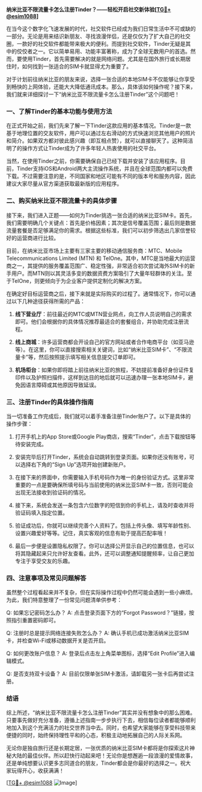 **纳米比亚不限流量卡怎么注册Tinder？——轻松开启社交新体验[[TG💪+ @esim1088](https://t.me/s/esim1088)]**

在当今这个数字化飞速发展的时代，社交软件已经成为我们日常生活中不可或缺的一部分。无论是用来结识新朋友、寻找浪漫伴侣，还是仅仅为了扩大自己的社交圈，一款好的社交软件都能带来极大的便利。而提到社交软件，Tinder无疑是其中的佼佼者之一。它以简单易用、功能丰富著称，成为了全球无数用户的首选。然而，要使用Tinder，首先需要解决的就是网络问题。尤其是在国外旅行或长期居住时，如何找到一张适合的SIM卡就显得尤为重要了。

对于计划前往纳米比亚的朋友来说，选择一张合适的本地SIM卡不仅能够让你享受到畅快的上网体验，还能大大降低通讯成本。那么，具体该如何操作呢？接下来，我们就来详细探讨一下“纳米比亚不限流量卡怎么注册Tinder”这个问题吧！

### 一、了解Tinder的基本功能与使用方法

在正式开始之前，我们先来了解一下Tinder这款应用的基本情况。Tinder是一款基于地理位置的交友软件，用户可以通过左右滑动的方式快速浏览其他用户的照片和简介。如果双方都对彼此感兴趣（即互相点赞），就可以直接聊天了。这种简洁明了的操作方式让Tinder成为了许多年轻人热衷使用的社交平台。

当然，在使用Tinder之前，你需要确保自己已经下载并安装了该应用程序。目前，Tinder支持iOS和Android两大主流操作系统，并且在全球范围内都可以免费下载。不过需要注意的是，不同国家和地区可能有不同的版本号和服务内容，因此建议大家尽量从官方渠道获取最新版的应用程序。

### 二、购买纳米比亚不限流量卡的具体步骤

接下来，我们进入正题——如何为Tinder挑选一张合适的纳米比亚SIM卡。首先，我们需要明确几个关键点：首先是价格因素；其次是信号覆盖范围；最后则是数据流量套餐是否足够满足你的需求。根据这些标准，我们可以初步筛选出几家信誉较好的运营商进行比较。

目前，在纳米比亚市场上主要有三家主要的移动通信服务商：MTC、Mobile Telecommunications Limited (MTN) 和 TelOne。其中，MTC是当地最大的运营商之一，其提供的服务覆盖范围广、稳定性强，非常适合初次尝试海外SIM卡的新手用户。而MTN则以其灵活多变的数据资费方案吸引了大量年轻群体的关注。至于TelOne，则更倾向于为企业客户提供定制化的解决方案。

在确定好目标运营商之后，接下来就是实际购买的过程了。通常情况下，你可以通过以下几种途径获得所需的产品：

1. **线下营业厅**：前往最近的MTC或MTN营业网点，向工作人员说明自己的需求即可。他们会根据你的具体情况推荐最适合的套餐组合，并协助完成注册流程。
   
2. **线上商城**：许多运营商都会开设自己的官方网站或者合作电商平台（如亚马逊等）。在这里，你可以直接搜索相关关键词，比如“纳米比亚SIM卡”、“不限流量卡”等，然后按照提示填写相关信息提交订单即可。
   
3. **机场柜台**：如果你即将踏上前往纳米比亚的旅程，不妨提前准备好身份证件复印件以及护照扫描件，这样到达目的地后就可以迅速办理一张本地SIM卡，避免因语言障碍或其他原因导致延误。

### 三、注册Tinder的具体操作指南

当一切准备工作完成后，我们就可以着手准备注册Tinder账户了。以下是具体的操作步骤：

1. 打开手机上的App Store或Google Play商店，搜索“Tinder”，点击下载按钮等待安装完成。
   
2. 安装完毕后打开Tinder，系统会自动跳转到登录页面。如果你还没有账号，可以选择右下角的“Sign Up”选项开始创建新账户。
   
3. 在接下来的界面中，你需要输入手机号码作为唯一的身份验证方式。这里非常重要的一点是要确保所填号码与当前使用的纳米比亚SIM卡一致，否则可能会出现无法接收到验证码的情况。
   
4. 接下来，系统会发送一条包含六位数字的短信到你的手机上，请及时查收并将验证码填入指定位置。
   
5. 验证成功后，你就可以继续完善个人资料了。包括上传头像、填写年龄性别、设置兴趣爱好等等。记住，真实客观的信息有助于提高匹配率哦！

6. 最后一步便是设置隐私权限了。你可以选择公开显示自己的位置信息，也可以将其隐藏起来只允许好友查看。此外，还可以调整通知提醒频率，让自己更加专注于享受交友的乐趣。

### 四、注意事项及常见问题解答

虽然整个过程看起来并不复杂，但在实际操作过程中仍然可能会遇到一些小麻烦。为此，我们特意整理了一份常见问题清单供参考：

Q: 如果忘记密码怎么办？
A: 点击登录页面下方的“Forgot Password？”链接，按照指引重置密码即可。

Q: 注册时总是提示网络连接失败怎么办？
A: 确认手机已成功激活纳米比亚SIM卡，并检查Wi-Fi或移动数据开关是否开启。

Q: 如何更改账户信息？
A: 登录后点击左上角菜单图标，选择“Edit Profile”进入编辑模式。

Q: 是否支持双卡设备？
A: 目前仅限单张SIM卡激活，请卸载另一张卡后再尝试注册。

### 结语

综上所述，“纳米比亚不限流量卡怎么注册Tinder”其实并没有想象中的那么困难。只要事先做好充分准备，遵循上述指南一步步执行下去，相信每位读者都能够顺利地加入到这个充满活力的社交世界当中去。同时，也希望大家能够在享受科技带来便捷的同时，始终保持理性平和的心态，积极主动地拓展自己的人际关系网。

无论你是独自旅行还是长期定居，一张优质的纳米比亚SIM卡都将是你探索这片神秘大陆的最佳伙伴。所以赶快行动起来吧！无论你是想邂逅一段浪漫的爱情故事，还是单纯想要认识更多志同道合的朋友，Tinder都会是你最好的选择之一。祝大家玩得开心，收获满满！

[[TG💪+ @esim1088](https://t.me/s/esim1088) ![Image](https://i.postimg.cc/4NQfJmqS/Snipaste-2025-05-13-00-14-12.png)]